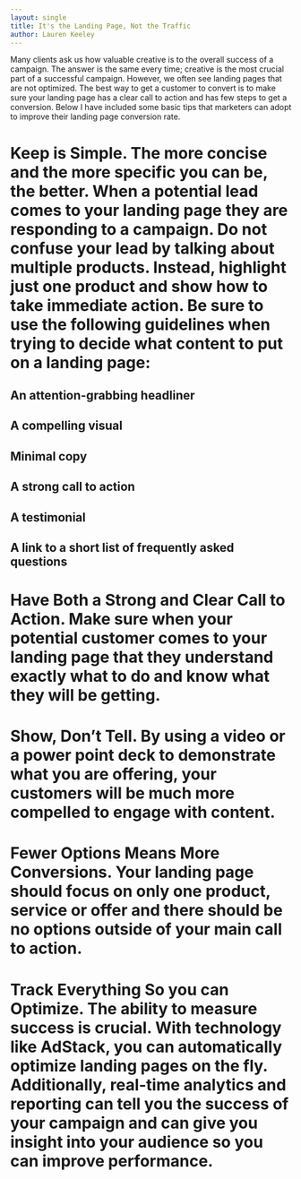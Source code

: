 ```yaml
---
layout: single
title: It's the Landing Page, Not the Traffic
author: Lauren Keeley
---
```


Many clients ask us how valuable creative is to the overall success of a campaign. The answer is the same every time; creative is the most crucial part of a successful campaign. However, we often see landing pages that are not optimized. The best way to get a customer to convert is to make sure your landing page has a clear call to action and has few steps to get a conversion. Below I have included some basic tips that marketers can adopt to improve their landing page conversion rate.

# Keep is Simple. The more concise and the more specific you can be, the better. When a potential lead comes to your landing page they are responding to a campaign. Do not confuse your lead by talking about multiple products. Instead, highlight just one product and show how to take immediate action. Be sure to use the following guidelines when trying to decide what content to put on a landing page:
## An attention-grabbing headliner
## A compelling visual
## Minimal copy 
## A strong call to action
## A testimonial 
## A link to a short list of frequently asked questions 
# Have Both a Strong and Clear Call to Action. Make sure when your potential customer comes to your landing page that they understand exactly what to do and know what they will be getting. 
# Show, Don’t Tell. By using a video or a power point deck to demonstrate what you are offering, your customers will be much more compelled to engage with content.
# Fewer Options Means More Conversions. Your landing page should focus on only one product, service or offer and there should be no options outside of your main call to action.
# Track Everything So you can Optimize. The ability to measure success is crucial. With technology like AdStack, you can automatically optimize landing pages on the fly. Additionally, real-time analytics and reporting can tell you the success of your campaign and can give you insight into your audience so you can improve performance. 









